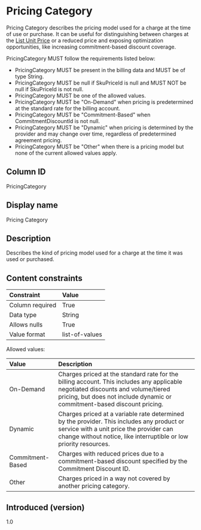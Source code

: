 # Pricing Category

Pricing Category describes the pricing model used for a charge at the time of use or purchase. It can be useful for distinguishing between charges at the [List Unit Price](#ListUnitPrice) or a reduced price and exposing optimization opportunities, like increasing commitment-based discount coverage.

PricingCategory MUST follow the requirements listed below:

* PricingCategory MUST be present in the billing data and MUST be of type String.
* PricingCategory MUST be null if SkuPriceId is null and MUST NOT be null if SkuPriceId is not null.
* PricingCategory MUST be one of the allowed values.
* PricingCategory MUST be "On-Demand" when pricing is predetermined at the standard rate for the billing account.
* PricingCategory MUST be "Commitment-Based" when CommitmentDiscountId is not null.
* PricingCategory MUST be "Dynamic" when pricing is determined by the provider and may change over time, regardless of predetermined agreement pricing.
* PricingCategory MUST be "Other" when there is a pricing model but none of the current allowed values apply.

## Column ID

PricingCategory

## Display name

Pricing Category

## Description

Describes the kind of pricing model used for a charge at the time it was used or purchased.

## Content constraints

| Constraint      | Value          |
| :-------------- | :------------- |
| Column required | True           |
| Data type       | String         |
| Allows nulls    | True           |
| Value format    | list-of-values |

Allowed values:

| Value            | Description                                                                                                                                                                                                  |
| :--------------- | :----------------------------------------------------------------------------------------------------------------------------------------------------------------------------------------------------------- |
| On-Demand        | Charges priced at the standard rate for the billing account. This includes any applicable negotiated discounts and volume/tiered pricing, but does not include dynamic or commitment-based discount pricing. |
| Dynamic          | Charges priced at a variable rate determined by the provider. This includes any product or service with a unit price the provider can change without notice, like interruptible or low priority resources.   |
| Commitment-Based | Charges with reduced prices due to a commitment-based discount specified by the Commitment Discount ID.                                                                                                      |
| Other            | Charges priced in a way not covered by another pricing category.                                                                                                                                             |

## Introduced (version)

1.0
